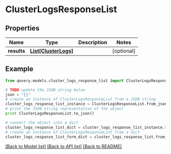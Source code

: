 # ClusterLogsResponseList


## Properties
Name | Type | Description | Notes
------------ | ------------- | ------------- | -------------
**results** | [**List[ClusterLogs]**](ClusterLogs.md) |  | [optional] 

## Example

```python
from qovery.models.cluster_logs_response_list import ClusterLogsResponseList

# TODO update the JSON string below
json = "{}"
# create an instance of ClusterLogsResponseList from a JSON string
cluster_logs_response_list_instance = ClusterLogsResponseList.from_json(json)
# print the JSON string representation of the object
print ClusterLogsResponseList.to_json()

# convert the object into a dict
cluster_logs_response_list_dict = cluster_logs_response_list_instance.to_dict()
# create an instance of ClusterLogsResponseList from a dict
cluster_logs_response_list_form_dict = cluster_logs_response_list.from_dict(cluster_logs_response_list_dict)
```
[[Back to Model list]](../README.md#documentation-for-models) [[Back to API list]](../README.md#documentation-for-api-endpoints) [[Back to README]](../README.md)


